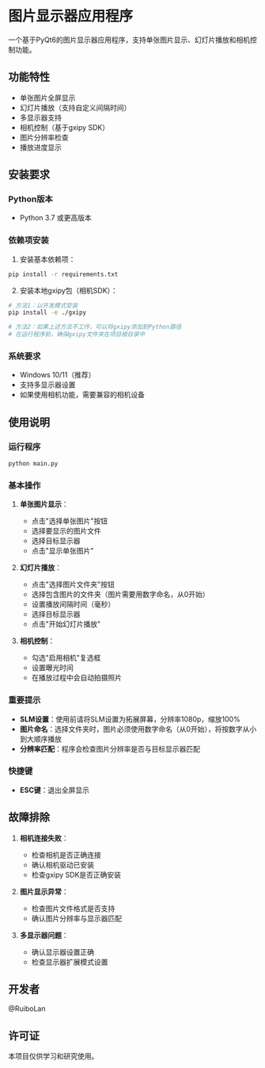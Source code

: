 # 图片显示器应用程序

一个基于PyQt6的图片显示器应用程序，支持单张图片显示、幻灯片播放和相机控制功能。

## 功能特性

- 单张图片全屏显示
- 幻灯片播放（支持自定义间隔时间）
- 多显示器支持
- 相机控制（基于gxipy SDK）
- 图片分辨率检查
- 播放进度显示

## 安装要求

### Python版本
- Python 3.7 或更高版本

### 依赖项安装

1. 安装基本依赖项：
```bash
pip install -r requirements.txt
```

2. 安装本地gxipy包（相机SDK）：
```bash
# 方法1：以开发模式安装
pip install -e ./gxipy

# 方法2：如果上述方法不工作，可以将gxipy添加到Python路径
# 在运行程序前，确保gxipy文件夹在项目根目录中
```

### 系统要求

- Windows 10/11（推荐）
- 支持多显示器设置
- 如果使用相机功能，需要兼容的相机设备

## 使用说明

### 运行程序
```bash
python main.py
```

### 基本操作

1. **单张图片显示**：
   - 点击"选择单张图片"按钮
   - 选择要显示的图片文件
   - 选择目标显示器
   - 点击"显示单张图片"

2. **幻灯片播放**：
   - 点击"选择图片文件夹"按钮
   - 选择包含图片的文件夹（图片需要用数字命名，从0开始）
   - 设置播放间隔时间（毫秒）
   - 选择目标显示器
   - 点击"开始幻灯片播放"

3. **相机控制**：
   - 勾选"启用相机"复选框
   - 设置曝光时间
   - 在播放过程中会自动拍摄照片

### 重要提示

- **SLM设置**：使用前请将SLM设置为拓展屏幕，分辨率1080p，缩放100%
- **图片命名**：选择文件夹时，图片必须使用数字命名（从0开始），将按数字从小到大顺序播放
- **分辨率匹配**：程序会检查图片分辨率是否与目标显示器匹配

### 快捷键

- **ESC键**：退出全屏显示

## 故障排除

1. **相机连接失败**：
   - 检查相机是否正确连接
   - 确认相机驱动已安装
   - 检查gxipy SDK是否正确安装

2. **图片显示异常**：
   - 检查图片文件格式是否支持
   - 确认图片分辨率与显示器匹配

3. **多显示器问题**：
   - 确认显示器设置正确
   - 检查显示器扩展模式设置

## 开发者

@RuiboLan

## 许可证

本项目仅供学习和研究使用。 